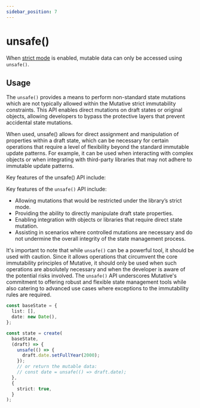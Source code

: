 ```yaml
---
sidebar_position: 7
---
```


# unsafe()

When [strict mode](/docs/advanced-guides/strict-mode) is enabled, mutable data can only be accessed using `unsafe()`.

## Usage

The `unsafe()` provides a means to perform non-standard state mutations which are not typically allowed within the Mutative strict immutability constraints. This API enables direct mutations on draft states or original objects, allowing developers to bypass the protective layers that prevent accidental state mutations.

When used, unsafe() allows for direct assignment and manipulation of properties within a draft state, which can be necessary for certain operations that require a level of flexibility beyond the standard immutable update patterns. For example, it can be used when interacting with complex objects or when integrating with third-party libraries that may not adhere to immutable update patterns.

Key features of the unsafe() API include:

Key features of the `unsafe()` API include:

- Allowing mutations that would be restricted under the library’s strict mode.
- Providing the ability to directly manipulate draft state properties.
- Enabling integration with objects or libraries that require direct state mutation.
- Assisting in scenarios where controlled mutations are necessary and do not undermine the overall integrity of the state management process.

It's important to note that while `unsafe()` can be a powerful tool, it should be used with caution. Since it allows operations that circumvent the core immutability principles of Mutative, it should only be used when such operations are absolutely necessary and when the developer is aware of the potential risks involved. The `unsafe()` API underscores Mutative's commitment to offering robust and flexible state management tools while also catering to advanced use cases where exceptions to the immutability rules are required.

```ts
const baseState = {
  list: [],
  date: new Date(),
};

const state = create(
  baseState,
  (draft) => {
    unsafe(() => {
      draft.date.setFullYear(2000);
    });
    // or return the mutable data:
    // const date = unsafe(() => draft.date);
  },
  {
    strict: true,
  }
);
```

